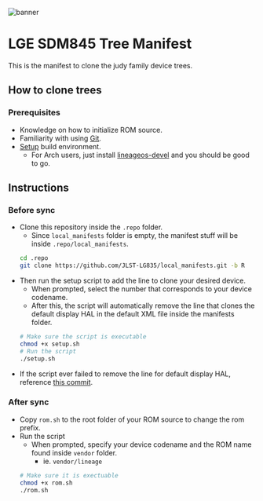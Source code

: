 ![banner](https://raw.githubusercontent.com/JLST-LG845/local_manifests/R/manifest_banner.png)

# LGE SDM845 Tree Manifest
This is the manifest to clone the judy family device trees.

## How to clone trees
### Prerequisites
* Knowledge on how to initialize ROM source.
* Familiarity with using [Git](https://www.atlassian.com/git/tutorials/atlassian-git-cheatsheet).
* [Setup](https://github.com/akhilnarang/scripts) build environment.
    * For Arch users, just install [lineageos-devel](https://aur.archlinux.org/packages/lineageos-devel) and you should be good to go.

## Instructions

### Before sync
* Clone this repository inside the `.repo` folder.
    * Since `local_manifests` folder is empty, the manifest stuff will be inside `.repo/local_manifests`.
    ```bash
    cd .repo
    git clone https://github.com/JLST-LG835/local_manifests.git -b R
    ```
* Then run the setup script to add the line to clone your desired device.
    * When prompted, select the number that corresponds to your device codename.
    * After this, the script will automatically remove the line that clones the default display HAL in the default XML file inside the manifests folder.
    ```bash
    # Make sure the script is executable
    chmod +x setup.sh
    # Run the script
    ./setup.sh
    ```
* If the script ever failed to remove the line for default display HAL, reference [this commit](https://github.com/JLST-LG845/local_manifests/commit/d51644737bda5fe6af22101c875edc5805383430).

### After sync
* Copy `rom.sh` to the root folder of your ROM source to change the rom prefix.
* Run the script
    * When prompted, specify your device codename and the ROM name found inside `vendor` folder.
        * ie. `vendor/lineage`
    ```bash
    # Make sure it is exectuable
    chmod +x rom.sh
    ./rom.sh
    ```



